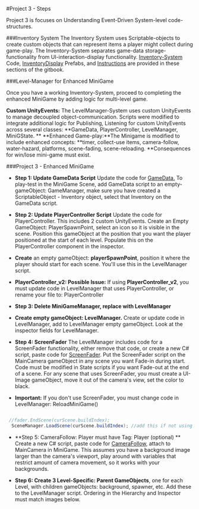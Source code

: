 #Project 3 - Steps

Project 3 is focuses on Understanding Event-Driven System-level code-structures.  

###Inventory System
The Inventory System uses Scriptable-objects to create custom objects that can represent items a player might collect during game-play.  The Inventory-System separates game-data storage-functionality from UI-interaction-display functionality. [Inventory-System ](/project-2-dictionaries-to-store-data/inventory-scriptableobject.md)Code, [InventoryDisplay](/project-2-dictionaries-to-store-data/inventory-scriptableobject/inventory-display-slot.md) Prefabs, and [Instructions](/project-2-dictionaries-to-store-data/inventory-scriptableobject/inventory-display-slot.md) are provided in these sections of the gitbook.

###Level-Manager for Enhanced MiniGame

Once you have a working Inventory-System, proceed to completing the enhanced MiniGame by adding logic for multi-level game.  

**Custom UnityEvents:** The LevelManager-System uses custom UnityEvents to manage decoupled object-communication. Scripts were modified to integrate additional logic for Publishing, Listening for custom UnityEvents across several classes: **GameData, PlayerController, LevelManager, MiniGState.
**
**Enhanced Game-play:**The Minigame is modified to include enhanced concepts:  **timer, collect-use items, camera-follow, water-hazard, platforms, scene-fading, scene-reloading. **Consequences for win/lose mini-game must exist.

###Project 3 - Enhanced MiniGame 

- **Step 1: Update GameData Script** Update the code for [GameData.](/class-code-examples/gamedata-final.md)  To play-test in the MiniGame Scene, add GameData script to an empty-gameObject: GameManager, make sure you have created a ScriptableObject - Inventory object, select that Inventory on the GameData script. 

- **Step 2:  Update PlayerController Script**  Update the code for PlayerController. This includes 2 custom UnityEvents.  Create an Empty GameObject:  PlayerSpawnPoint, select an icon so it is visible in the scene.  Position this gameObject at the position that you want the player positioned at the start of each level.  Populate this on the PlayerController component in the inspector.

 - **Create** an empty gameObject: **playerSpawnPoint**, position it where the player should start for each scene.  You'll use this in the LevelManager script.

 - **PlayerController_v2: Possible Issue:** If using **PlayerController_v2**, you must update code in LevelManager that uses PlayerController, or rename your file to: PlayerController 

- **Step 3:  Delete MiniGameManager, replace with LevelManager**
 - **Create empty gameObject: LevelManager.**  Create or update code in LevelManager, add to LevelManager empty gameObject.  Look at the inspector fields for LevelManager.

- **Step 4:  ScreenFader**   The LevelManager includes code for a ScreenFader functionality, either remove that code, or create a new C# script, paste code for [ScreenFader](/class-code-examples/screenfader.md).  Put the ScreenFader script on the MainCamera gameObject in any scene you want Fade-in during start.  Code must be modified in State scripts if you want Fade-out at the end of a scene.  For any scene that uses ScreenFader, you must create a UI-Image gameObject, move it out of the camera's view, set the color to black. 

- **Important:** If you don't use ScreenFader, you must change code in LevelManager: ReloadMiniGame()


```java

 //fader.EndScene(curScene.buildIndex);
  SceneManager.LoadScene(curScene.buildIndex); //add this if not using fader
```
      

- **Step 5:  CameraFollow: Player must have Tag: Player (optional) **  Create a new C# script, paste code for [CameraFollow](/cameraFollow), attach to MainCamera in MiniGame.  This assumes you have a background image larger than the camera's viewport, play around with variables that restrict amount of camera movement, so it works with your backgrounds.


- **Step 6:  Create 3 Level-Specific: Parent GameObjects**, one for each Level, with children gameObjects: background, spawner, etc.  Add these to the LevelManager script.  Ordering in the Hierarchy and Inspector must match images below.








